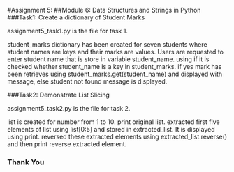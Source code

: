 #Assignment 5:
##Module 6: Data Structures and Strings in Python
###Task1: Create a dictionary of Student Marks

assignment5_task1.py is the file for task 1.

student_marks dictionary has been created for seven students where student names are keys and their marks are values. Users are requested to enter student name that is store in variable student_name. using if it is checked whether student_name is a key in student_marks. if yes mark has been retrieves using student_marks.get(student_name) and displayed with message, else student not found message is displayed.


###Task2: Demonstrate List Slicing

assignment5_task2.py is the file for task 2.

list is created for number from 1 to 10.
print original list.
extracted first five elements of list using list[0:5] and stored in extracted_list. It is displayed using print.
reversed these extracted elements using extracted_list.reverse() and then print reverse extracted element.

### Thank You
